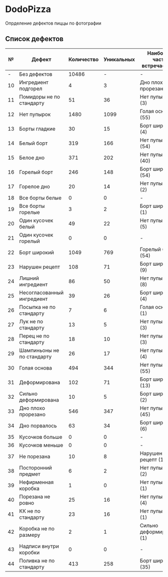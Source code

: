 # DodoPizza
Опрделение дефектов пиццы по фотографии

## Список дефектов
| № | Дефект  | Количество | Уникальных | Наиболее часто встречается с |
| ------------- | ------------- | ------------- | ------------- | ------------- |
| - | Без дефектов | 10486 | - | - |
| 10 | Ингредиент подгорел | 4 | 3 | Дно плохо прорезано (1) |
| 11 | Помидоры не по стандарту | 51 | 36 | Нет пупырок (3) |
| 12 | Нет пупырок | 1480 | 1099 | Голая основа (55) |
| 13 | Борты гладкие | 30 | 15 | Борт широкий (4) |
| 14 | Белый борт | 319 | 166 | Нет пупырок (54) |
| 15 | Белое дно | 371 | 202 | Нет пупырок (40) |
| 16 | Горелый борт | 246 | 148 | Борт широкий (54) |
| 17 | Горелое дно | 20 | 14 | Нет пупырок (2) |
| 18 | Все борты белые | 0 | 0 | - |
| 19 | Все борты горелые | 3 | 2 | Борт широкий (1) |
| 20 | Один кусочек белый | 49 | 22 | Нет пупырок (5) |
| 21 | Один кусочек горелый | 0 | 0 | - |
| 22 | Борт широкий | 1049 | 769 | Горелый борт (54) |
| 23 | Нарушен рецепт | 108 | 71 | Борт широкий (9) |
| 24 | Лишний ингредиент | 86 | 50 | Нет пупырок (8) |
| 25 | Несогласованный ингредиент | 39 | 26 | Борт широкий (4) |
| 26 | Посыпка не по стандарту | 7 | 6 | Голая основа (1) |
| 27 | Лук не по стандарту | 13 | 5 | Нет пупырок (3) |
| 28 | Перец не по стандарту | 18 | 10 | Нет пупырок (3) |
| 29 | Шампиньоны не по стандарту | 26 | 17 | Нет пупырок (4) |
| 30 | Голая основа | 494 | 344 | Нет пупырок (55) |
| 31 | Деформирована | 102 | 71 | Борт широкий (13) |
| 32 | Сильно деформирована | 10 | 5 | Борт широкий (2) |
| 33 | Дно плохо прорезано | 546 | 347 | Нет пупырок (45) |
| 34 | Дно порвалось | 63 | 34 | Борт широкий (6) |
| 35 | Кусочков больше | 0 | 0 | - |
| 36 | Кусочков меньше | 0 | 0 | - |
| 37 | Не порезана | 10 | 8 | Нарушен рецепт (1) |
| 38 | Посторонний предмет | 6 | 2 | Нет пупырок (2) |
| 39 | Нефирменная коробка | 1 | 0 | Нет пупырок (1) |
| 40 | Порезана не ровно | 25 | 16 | Нет пупырок (4) |
| 41 | КК не по стандарту | 23 | 16 | Нет пупырок (1) |
| 42 | Коробка не по размеру | 2 | 1 | Сильно деформирована (1) |
| 43 | Надписи внутри коробки | 0 | 0 | - |
| 44 | Поливка не по стандарту | 413 | 258 | Борт широкий (35) |
